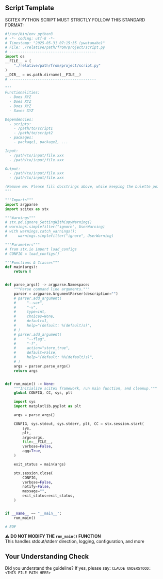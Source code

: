 <!-- ---
!-- Timestamp: 2025-08-31 17:42:35
!-- Author: ywatanabe
!-- File: /home/ywatanabe/.dotfiles/.claude/to_claude/guidelines/python/SCITEX-02-file-template.md
!-- --- -->

## Script Template

SCITEX PYTHON SCRIPT MUST STRICTLY FOLLOW THIS STANDARD FORMAT:

```python
#!/usr/bin/env python3
# -*- coding: utf-8 -*-
# Timestamp: "2025-05-31 07:15:35 (ywatanabe)"
# File: ./relative/path/from/project/script.py
# ----------------------------------------
import os
__FILE__ = (
    "./relative/path/from/project/script.py"
)
__DIR__ = os.path.dirname(__FILE__)
# ----------------------------------------

"""
Functionalities:
  - Does XYZ
  - Does XYZ
  - Does XYZ
  - Saves XYZ

Dependencies:
  - scripts:
    - /path/to/script1
    - /path/to/script2
  - packages:
    - package1, package2, ...

Input:
  - /path/to/input/file.xxx
  - /path/to/input/file.xxx

Output:
  - /path/to/input/file.xxx
  - /path/to/input/file.xxx

(Remove me: Please fill docstrings above, while keeping the bulette point style, and remove this instruction line)
"""

"""Imports"""
import argparse
import scitex as stx

"""Warnings"""
# stx.pd.ignore_SettingWithCopyWarning()
# warnings.simplefilter("ignore", UserWarning)
# with warnings.catch_warnings():
#     warnings.simplefilter("ignore", UserWarning)

"""Parameters"""
# from stx.io import load_configs
# CONFIG = load_configs()

"""Functions & Classes"""
def main(args):
    return 0


def parse_args() -> argparse.Namespace:
    """Parse command line arguments."""
    parser = argparse.ArgumentParser(description="")
    # parser.add_argument(
    #     "--var",
    #     "-v",
    #     type=int,
    #     choices=None,
    #     default=1,
    #     help="(default: %(default)s)",
    # )
    # parser.add_argument(
    #     "--flag",
    #     "-f",
    #     action="store_true",
    #     default=False,
    #     help="(default: %%(default)s)",
    # )
    args = parser.parse_args()
    return args


def run_main() -> None:
    """Initialize scitex framework, run main function, and cleanup."""
    global CONFIG, CC, sys, plt

    import sys
    import matplotlib.pyplot as plt

    args = parse_args()

    CONFIG, sys.stdout, sys.stderr, plt, CC = stx.session.start(
        sys,
        plt,
        args=args,
        file=__FILE__,
        verbose=False,
        agg=True,
    )

    exit_status = main(args)

    stx.session.close(
        CONFIG,
        verbose=False,
        notify=False,
        message="",
        exit_status=exit_status,
    )


if __name__ == "__main__":
    run_main()

# EOF
```

**⚠️ DO NOT MODIFY THE `run_main()` FUNCTION**  
This handles stdout/stderr direction, logging, configuration, and more

## Your Understanding Check
Did you understand the guideline? If yes, please say:
`CLAUDE UNDERSTOOD: <THIS FILE PATH HERE>`

<!-- EOF -->